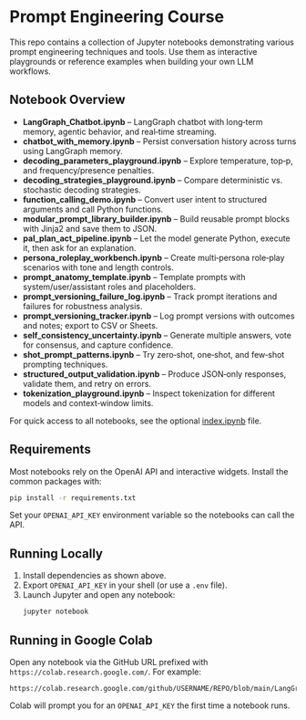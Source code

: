# Prompt Engineering Course

This repo contains a collection of Jupyter notebooks demonstrating various prompt engineering techniques and tools. Use them as interactive playgrounds or reference examples when building your own LLM workflows.

## Notebook Overview

- **LangGraph_Chatbot.ipynb** – LangGraph chatbot with long‑term memory, agentic behavior, and real‑time streaming.
- **chatbot_with_memory.ipynb** – Persist conversation history across turns using LangGraph memory.
- **decoding_parameters_playground.ipynb** – Explore temperature, top‑p, and frequency/presence penalties.
- **decoding_strategies_playground.ipynb** – Compare deterministic vs. stochastic decoding strategies.
- **function_calling_demo.ipynb** – Convert user intent to structured arguments and call Python functions.
- **modular_prompt_library_builder.ipynb** – Build reusable prompt blocks with Jinja2 and save them to JSON.
- **pal_plan_act_pipeline.ipynb** – Let the model generate Python, execute it, then ask for an explanation.
- **persona_roleplay_workbench.ipynb** – Create multi‑persona role‑play scenarios with tone and length controls.
- **prompt_anatomy_template.ipynb** – Template prompts with system/user/assistant roles and placeholders.
- **prompt_versioning_failure_log.ipynb** – Track prompt iterations and failures for robustness analysis.
- **prompt_versioning_tracker.ipynb** – Log prompt versions with outcomes and notes; export to CSV or Sheets.
- **self_consistency_uncertainty.ipynb** – Generate multiple answers, vote for consensus, and capture confidence.
- **shot_prompt_patterns.ipynb** – Try zero‑shot, one‑shot, and few‑shot prompting techniques.
- **structured_output_validation.ipynb** – Produce JSON‑only responses, validate them, and retry on errors.
- **tokenization_playground.ipynb** – Inspect tokenization for different models and context‑window limits.

For quick access to all notebooks, see the optional [index.ipynb](index.ipynb) file.

## Requirements

Most notebooks rely on the OpenAI API and interactive widgets. Install the common packages with:

```bash
pip install -r requirements.txt
```

Set your `OPENAI_API_KEY` environment variable so the notebooks can call the API.

## Running Locally

1. Install dependencies as shown above.
2. Export `OPENAI_API_KEY` in your shell (or use a `.env` file).
3. Launch Jupyter and open any notebook:
   ```bash
   jupyter notebook
   ```

## Running in Google Colab

Open any notebook via the GitHub URL prefixed with `https://colab.research.google.com/`. For example:

```
https://colab.research.google.com/github/USERNAME/REPO/blob/main/LangGraph_Chatbot.ipynb
```

Colab will prompt you for an `OPENAI_API_KEY` the first time a notebook runs.

